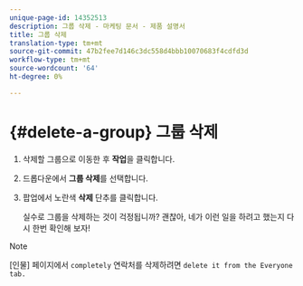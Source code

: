 ```yaml
---
unique-page-id: 14352513
description: 그룹 삭제 - 마케팅 문서 - 제품 설명서
title: 그룹 삭제
translation-type: tm+mt
source-git-commit: 47b2fee7d146c3dc558d4bbb10070683f4cdfd3d
workflow-type: tm+mt
source-wordcount: '64'
ht-degree: 0%

---
```



# {#delete-a-group} 그룹 삭제

1. 삭제할 그룹으로 이동한 후 **작업**&#x200B;을 클릭합니다.
1. 드롭다운에서 **그룹 삭제**&#x200B;를 선택합니다.
1. 팝업에서 노란색 **삭제** 단추를 클릭합니다.

   실수로 그룹을 삭제하는 것이 걱정됩니까? 괜찮아, 네가 이런 일을 하려고 했는지 다시 한번 확인해 보자!

>[!NOTE]
>
>[인물] 페이지에서 `completely` 연락처를 삭제하려면 `delete it from the Everyone tab.`

